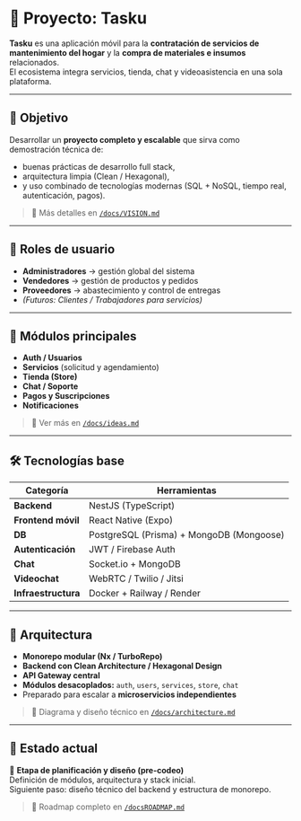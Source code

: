 # 🧭 Proyecto: Tasku

**Tasku** es una aplicación móvil para la **contratación de servicios de mantenimiento del hogar** y la **compra de materiales e insumos** relacionados.  
El ecosistema integra servicios, tienda, chat y videoasistencia en una sola plataforma.

---

## 🚀 Objetivo

Desarrollar un **proyecto completo y escalable** que sirva como demostración técnica de:

- buenas prácticas de desarrollo full stack,
- arquitectura limpia (Clean / Hexagonal),
- y uso combinado de tecnologías modernas (SQL + NoSQL, tiempo real, autenticación, pagos).

> 📄 Más detalles en [`/docs/VISION.md`](./docs/VISION.md)

---

## 👥 Roles de usuario

- **Administradores** → gestión global del sistema
- **Vendedores** → gestión de productos y pedidos
- **Proveedores** → abastecimiento y control de entregas
- _(Futuros: Clientes / Trabajadores para servicios)_

---

## 🧩 Módulos principales

- **Auth / Usuarios**
- **Servicios** (solicitud y agendamiento)
- **Tienda (Store)**
- **Chat / Soporte**
- **Pagos y Suscripciones**
- **Notificaciones**

> 📄 Ver más en [`/docs/ideas.md`](./docs/ideas.md)

---

## 🛠️ Tecnologías base

| Categoría           | Herramientas                             |
| ------------------- | ---------------------------------------- |
| **Backend**         | NestJS (TypeScript)                      |
| **Frontend móvil**  | React Native (Expo)                      |
| **DB**              | PostgreSQL (Prisma) + MongoDB (Mongoose) |
| **Autenticación**   | JWT / Firebase Auth                      |
| **Chat**            | Socket.io + MongoDB                      |
| **Videochat**       | WebRTC / Twilio / Jitsi                  |
| **Infraestructura** | Docker + Railway / Render                |

---

## 🧱 Arquitectura

- **Monorepo modular (Nx / TurboRepo)**
- **Backend con Clean Architecture / Hexagonal Design**
- **API Gateway central**
- **Módulos desacoplados:** `auth`, `users`, `services`, `store`, `chat`
- Preparado para escalar a **microservicios independientes**

> 📄 Diagrama y diseño técnico en [`/docs/architecture.md`](./docs/architecture.md)

---

## 📅 Estado actual

📍 **Etapa de planificación y diseño (pre-codeo)**  
Definición de módulos, arquitectura y stack inicial.  
Siguiente paso: diseño técnico del backend y estructura de monorepo.

> 📄 Roadmap completo en [`/docsROADMAP.md`](./docs/ROADMAP.md)
